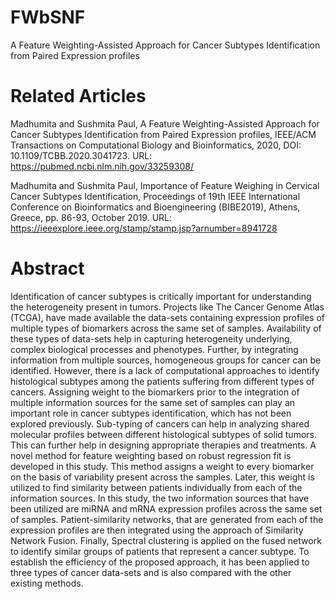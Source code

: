 # FWbSNF
A Feature Weighting-Assisted Approach for Cancer Subtypes Identification from Paired Expression profiles

# Related Articles
Madhumita and Sushmita Paul, A Feature Weighting-Assisted Approach for Cancer Subtypes Identification from Paired Expression profiles, 
IEEE/ACM Transactions on Computational Biology and Bioinformatics, 2020, DOI: 10.1109/TCBB.2020.3041723. 
URL: https://pubmed.ncbi.nlm.nih.gov/33259308/

Madhumita and Sushmita Paul, Importance of Feature Weighing in Cervical Cancer Subtypes Identification, 
Proceedings of 19th IEEE International Conference on Bioinformatics and Bioengineering (BIBE2019), Athens, Greece, pp. 86-93, October 2019.
URL: https://ieeexplore.ieee.org/stamp/stamp.jsp?arnumber=8941728

# Abstract
Identification of cancer subtypes is critically important for understanding the heterogeneity present in tumors. Projects like
The Cancer Genome Atlas (TCGA), have made available the data-sets containing expression profiles of multiple types of biomarkers
across the same set of samples. Availability of these types of data-sets help in capturing heterogeneity underlying, complex biological
processes and phenotypes. Further, by integrating information from multiple sources, homogeneous groups for cancer can be
identified. However, there is a lack of computational approaches to identify histological subtypes among the patients suffering from
different types of cancers. Assigning weight to the biomarkers prior to the integration of multiple information sources for the same set of
samples can play an important role in cancer subtypes identification, which has not been explored previously. Sub-typing of cancers
can help in analyzing shared molecular profiles between different histological subtypes of solid tumors. This can further help in
designing appropriate therapies and treatments. A novel method for feature weighting based on robust regression fit is developed in
this study. This method assigns a weight to every biomarker on the basis of variability present across the samples. Later, this weight is
utilized to find similarity between patients individually from each of the information sources. In this study, the two information sources
that have been utilized are miRNA and mRNA expression profiles across the same set of samples. Patient-similarity networks, that are
generated from each of the expression profiles are then integrated using the approach of Similarity Network Fusion. Finally, Spectral
clustering is applied on the fused network to identify similar groups of patients that represent a cancer subtype. To establish the
efficiency of the proposed approach, it has been applied to three types of cancer data-sets and is also compared with the other existing
methods.



